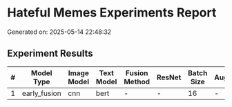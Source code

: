 # Hateful Memes Experiments Report

Generated on: 2025-05-14 22:48:32

## Experiment Results

| # | Model Type | Image Model | Text Model | Fusion Method | ResNet | Batch Size | Augmentation | Success |
|---|-----------|-------------|------------|---------------|--------|------------|--------------|--------|
| 1 | early_fusion | cnn | bert | - | - | 16 | -